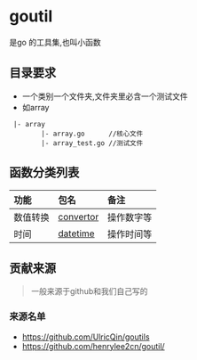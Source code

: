 # goutil
是go 的工具集,也叫小函数

## 目录要求
- 一个类别一个文件夹,文件夹里必含一个测试文件
- 如array

```
 |- array
        |- array.go      //核心文件
        |- array_test.go //测试文件
```

## 函数分类列表

| 功能 | 包名 |  备注 |
| :--- | :--- | :--- |
| 数值转换 | [convertor](convertor) | 操作数字等 |
| 时间 | [datetime](datetime) |  操作时间等|


## 贡献来源
> 一般来源于github和我们自己写的

### 来源名单

- https://github.com/UlricQin/goutils
- https://github.com/henrylee2cn/goutil/